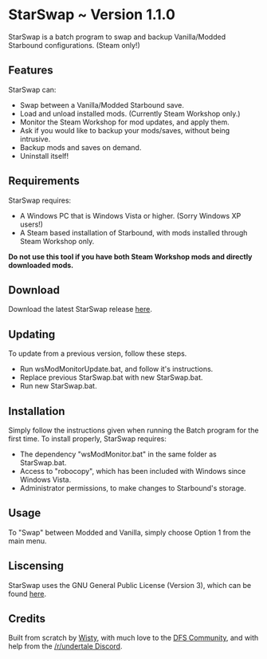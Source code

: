 # **StarSwap** ~ Version 1.1.0

StarSwap is a batch program to swap and backup Vanilla/Modded Starbound configurations. (Steam only!)

## Features

StarSwap can:
* Swap between a Vanilla/Modded Starbound save.
* Load and unload installed mods. (Currently Steam Workshop only.)
* Monitor the Steam Workshop for mod updates, and apply them.
* Ask if you would like to backup your mods/saves, without being intrusive.
* Backup mods and saves on demand.
* Uninstall itself!
 
## Requirements

StarSwap requires:
* A Windows PC that is Windows Vista or higher. (Sorry Windows XP users!)
* A Steam based installation of Starbound, with mods installed through Steam Workshop only.

**Do not use this tool if you have both Steam Workshop mods and directly downloaded mods.**

## Download

Download the latest StarSwap release [here](https://github.com/wistlyr/StarSwap/releases/latest).

## Updating

To update from a previous version, follow these steps.
* Run wsModMonitorUpdate.bat, and follow it's instructions.
* Replace previous StarSwap.bat with new StarSwap.bat.
* Run new StarSwap.bat.
 
## Installation

Simply follow the instructions given when running the Batch program for the first time.
To install properly, StarSwap requires:
* The dependency "wsModMonitor.bat" in the same folder as StarSwap.bat.
* Access to "robocopy", which has been included with Windows since Windows Vista.
* Administrator permissions, to make changes to Starbound's storage.

## Usage

To "Swap" between Modded and Vanilla, simply choose Option 1 from the main menu.

## Liscensing

StarSwap uses the GNU General Public License (Version 3), which can be found [here](http://www.gnu.org/licenses/).

## Credits

Built from scratch by [Wisty](https://github.com/wistlyr), with much love to the [DFS Community](http://steamcommunity.com/groups/Dispenz0rsFunServer), and with help from the [/r/undertale Discord](http://discord.gg/undertale).
